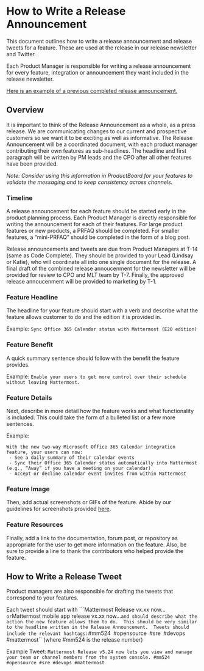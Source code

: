 # How to Write a Release Announcement

This document outlines how to write a release announcement and release tweets for a feature. These are used at the release in our release newsletter and Twitter. 

Each Product Manager is responsible for writing a release announcement for every feature, integration or announcement they want included in the release newsletter.

[Here is an example of a previous completed release announcement.](https://docs.google.com/document/d/1BqgLFqvpYJFm6TfrqkCUyYIs666BL1nawpgw6a4CpGA/edit?usp=sharing)

## Overview

It is important to think of the Release Announcement as a whole, as a press release.  We are communicating changes to our current and prospective customers so we want it to be exciting as well as informative.  The Release Announcement will be a coordinated document, with each product manager contributing their own features as sub-headlines.  The headline and first paragraph will be written by PM leads and the CPO after all other features have been provided. 

*Note: Consider using this information in ProductBoard for your features to validate the messaging and to keep consistency across channels.* 

### Timeline
A release announcement for each feature should be started early in the product planning process. Each Product Manager is directly responsible for writing the announcement for each of their features. For large product features or new products, a PRFAQ should be completed. For smaller features, a “mini-PRFAQ” should be completed in the form of a blog post. 

Release announcements and tweets are due from Product Managers at T-14 (same as Code Complete). They should be provided to your Lead (Lindsay or Katie), who will coordinate all into one single document for the release. A final draft of the combined release annoucenment for the newsletter will be provided for review to CPO and MLT team by T-7. Finally, the approved release annoucenment will be provided to marketing by T-1. 

### Feature Headline

The headline for your feature should start with a verb and describe what the feature allows customer to do and the edition it is provided in. 

Example: ``Sync Office 365 Calendar status with Mattermost (E20 edition)``

### Feature Benefit

A quick summary sentence should follow with the benefit the feature provides. 

Example: ``Enable your users to get more control over their schedule without leaving Mattermost. ``

### Feature Details

Next, describe in more detail how the feature works and what functionality is included.  This could take the form of a bulleted list or a few more sentences.  

Example: 
``` none
With the new two-way Microsoft Office 365 Calendar integration feature, your users can now:
 - See a daily summary of their calendar events
 - Sync their Office 365 Calendar status automatically into Mattermost (e.g., “Away” if you have a meeting on your calendar)
 - Accept or decline calendar event invites from within Mattermost
```

### Feature Image

Then, add actual screenshots or GIFs of the feature.  Abide by our guidelines for screenshots provided [here](https://handbook.mattermost.com/operations/messaging-and-math/how-to-guides-for-m-and-m/how-to-create-screenshots-and-gifs). 

### Feature Resources

Finally, add a link to the documentation, forum post, or repository as appropriate for the user to get more information on the feature.  Also, be sure to provide a line to thank the contributors who helped provide the feature. 

## How to Write a Release Tweet

Product managers are also responsible for drafting the tweets that correspond to your features.   

Each tweet should start with ```Mattermost Release vx.xx now…`` or ``Mattermost mobile app release vx.xx now…`` and should describe what the action the new feature allows them to do.  This should be very similar to the headline written in the Release Announcement.  Tweets should include the relevant hashtags: ``#mm524`` ``#opensource`` ``#sre`` ``#devops`` ``#mattermost`` (where #mm524 is the release number)

Example Tweet: ```Mattermost Release v5.24 now lets you view and manage your team or channel members from the system console. #mm524 #opensource #sre #devops #mattermost```
